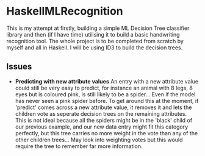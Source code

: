 # HaskellMLRecognition
This is my attempt at firstly, building a simple ML Decision Tree classifier library and then (if I have time) utilising it to build a basic handwriting recognition tool. The whole project is to be completed from scratch by myself and all in Haskell. I will be using ID3 to build the decision trees.

## Issues
  * **Predicting with new attribute values** An entry with a new attribute value could still be very easy to predict, for instance an animal with 8 legs, 8 eyes but is coloured pink, is still likely to be a spider... Even if the model has never seen a pink spider before. To get around this at the moment, if 'predict' comes across a new attribute value, it removes it and lets the children vote as seperate decision trees on the remaining attributes. This is not ideal because all the spiders might be in the 'black' child of our previous example, and our new data entry might fit this category perfectly, but this tree carries no more weight in the vote than any of the other children trees... May look into weighting votes but this would require the tree to remember far more information.